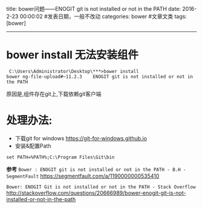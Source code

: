 title: bower问题——ENOGIT git is not installed or not in the PATH
date: 2016-2-23 00:00:02 #发表日期，一般不改动
categories: bower #文章文类
tags: [bower]

---
# bower install 无法安装组件
```
 C:\Users\Administrator\Desktop\***>bower install
bower ng-file-upload#~11.2.3    ENOGIT git is not installed or not in the PATH 
```

原因是,组件存在git上,下载依赖git客户端

# 处理办法:
* 下载git for windows   https://git-for-windows.github.io
* 安装&配置Path
```
set PATH=%PATH%;C:\Program Files\Git\bin
```

**参考**
`Bower : ENOGIT git is not installed or not in the PATH - B.H - SegmentFault`
https://segmentfault.com/a/1190000000535410

`Bower: ENOGIT Git is not installed or not in the PATH - Stack Overflow`
http://stackoverflow.com/questions/20666989/bower-enogit-git-is-not-installed-or-not-in-the-path

<!-- more -->